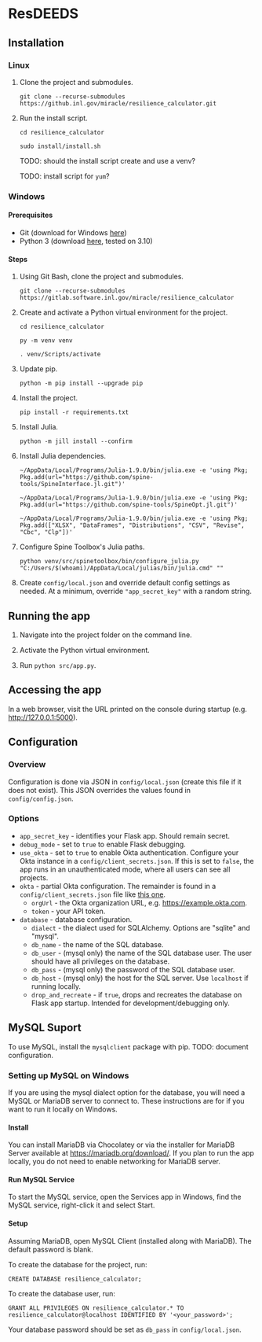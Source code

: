 # ResDEEDS

## Installation
### Linux
1. Clone the project and submodules.

    `git clone --recurse-submodules https://github.inl.gov/miracle/resilience_calculator.git`

1. Run the install script.

    `cd resilience_calculator`

    `sudo install/install.sh`

    TODO: should the install script create and use a venv?

    TODO: install script for `yum`?

### Windows
#### Prerequisites
* Git (download for Windows [here](https://git-scm.com/download/win))
* Python 3 (download [here](https://www.python.org/downloads/), tested on 3.10)

#### Steps
1. Using Git Bash, clone the project and submodules.

    `git clone --recurse-submodules https://gitlab.software.inl.gov/miracle/resilience_calculator`

1. Create and activate a Python virtual environment for the project.

    `cd resilience_calculator`

    `py -m venv venv`

    `. venv/Scripts/activate`

1. Update pip.

    `python -m pip install --upgrade pip`

1. Install the project.

    `pip install -r requirements.txt`

1. Install Julia.

    `python -m jill install --confirm`

1. Install Julia dependencies.

    `~/AppData/Local/Programs/Julia-1.9.0/bin/julia.exe -e 'using Pkg; Pkg.add(url="https://github.com/spine-tools/SpineInterface.jl.git")'`

    `~/AppData/Local/Programs/Julia-1.9.0/bin/julia.exe -e 'using Pkg; Pkg.add(url="https://github.com/spine-tools/SpineOpt.jl.git")'`

    `~/AppData/Local/Programs/Julia-1.9.0/bin/julia.exe -e 'using Pkg; Pkg.add(["XLSX", "DataFrames", "Distributions", "CSV", "Revise", "Cbc", "Clp"])'`

1. Configure Spine Toolbox's Julia paths.

    `python venv/src/spinetoolbox/bin/configure_julia.py "C:/Users/$(whoami)/AppData/Local/julias/bin/julia.cmd" ""`

1. Create `config/local.json` and override default config settings as needed. At a minimum, override `"app_secret_key"` with a random string.

## Running the app
1. Navigate into the project folder on the command line.

1. Activate the Python virtual environment.

1. Run `python src/app.py`.

## Accessing the app
In a web browser, visit the URL printed on the console during startup (e.g. http://127.0.0.1:5000).

## Configuration
### Overview
Configuration is done via JSON in `config/local.json` (create this file if it does not exist). This JSON overrides the values found in `config/config.json`.

### Options
* `app_secret_key` - identifies your Flask app. Should remain secret.
* `debug_mode` - set to `true` to enable Flask debugging.
* `use_okta` - set to `true` to enable Okta authentication. Configure your Okta instance in a `config/client_secrets.json`. If this is set to `false`, the app runs in an unauthenticated mode, where all users can see all projects.
* `okta` - partial Okta configuration. The remainder is found in a `config/client_secrets.json` file like [this one](https://github.com/okta/samples-python-flask/blob/master/okta-hosted-login/client_secrets.json.dist).
    * `orgUrl` - the Okta organization URL, e.g. https://example.okta.com.
    * `token` - your API token.
* `database` - database configuration.
    * `dialect` - the dialect used for SQLAlchemy. Options are "sqlite" and "mysql".
    * `db_name` - the name of the SQL database.
    * `db_user` - (mysql only) the name of the SQL database user. The user should have all privileges on the database.
    * `db_pass` - (mysql only) the password of the SQL database user.
    * `db_host` - (mysql only) the host for the SQL server. Use `localhost` if running locally.
    * `drop_and_recreate` - if `true`, drops and recreates the database on Flask app startup. Intended for development/debugging only.

## MySQL Suport
To use MySQL, install the `mysqlclient` package with pip. TODO: document configuration.

### Setting up MySQL on Windows
If you are using the mysql dialect option for the database, you will need a MySQL or MariaDB server to connect to. These instructions are for if you want to run it locally on Windows.

#### Install
You can install MariaDB via Chocolatey or via the installer for MariaDB Server available at https://mariadb.org/download/. If you plan to run the app locally, you do not need to enable networking for MariaDB server.

#### Run MySQL Service
To start the MySQL service, open the Services app in Windows, find the MySQL service, right-click it and select Start.

#### Setup
Assuming MariaDB, open MySQL Client (installed along with MariaDB). The default password is blank.

To create the database for the project, run:

`CREATE DATABASE resilience_calculator;`

To create the database user, run:

`GRANT ALL PRIVILEGES ON resilience_calculator.* TO resilience_calculator@localhost IDENTIFIED BY '<your_password>';`

Your database password should be set as `db_pass` in `config/local.json`.
